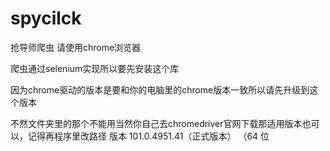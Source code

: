 # spycilck
抢导师爬虫
请使用chrome浏览器

爬虫通过selenium实现所以要先安装这个库


因为chrome驱动的版本是要和你的电脑里的chrome版本一致所以请先升级到这个版本

不然文件夹里的那个不能用当然你自己去chromedriver官网下载那适用版本也可以，记得再程序里改路径
版本 101.0.4951.41（正式版本） （64 位
